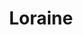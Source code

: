 ---
title: Loraine
date: 
draft: false

# descripcion
description : Redondo

materials: Plata 925

color: Cristal

dimensions: 2cm (largo)

code: 01-10-0062

type: "Aros"

categories: []

# Images
# first image will be shown in the product page
images:
  # - image: "images/path_to_image"
  # La ubicacion de las imagenes es imagenes/Aros/Aros.Cristal Swarovski/01-10-0062-loraine
  - image: "./images/aros/cristal_swarovski/01-10-0062-redondo_a.JPG"
  - image: "./images/aros/cristal_swarovski/01-10-0062-redondo_b.JPG"
---